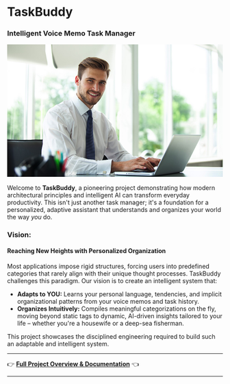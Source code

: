 # TaskBuddy
### Intelligent Voice Memo Task Manager

<!-- Hero Image: Child Building Lego Castle with AI Flow Diagram Watermark -->
![Project Hero Image](assets/creation.jpg)

Welcome to **TaskBuddy**, a pioneering project demonstrating how modern architectural principles and intelligent AI can transform everyday productivity. This isn't just another task manager; it's a foundation for a personalized, adaptive assistant that understands and organizes your world the way *you* do.

### Vision: 
#### Reaching New Heights with Personalized Organization

Most applications impose rigid structures, forcing users into predefined categories that rarely align with their unique thought processes. TaskBuddy challenges this paradigm. Our vision is to create an intelligent system that:

* **Adapts to YOU:** Learns your personal language, tendencies, and implicit organizational patterns from your voice memos and task history.
* **Organizes Intuitively:** Compiles meaningful categorizations on the fly, moving beyond static tags to dynamic, AI-driven insights tailored to your life – whether you're a housewife or a deep-sea fisherman.

This project showcases the disciplined engineering required to build such an adaptable and intelligent system.

---

👉 [**Full Project Overview & Documentation**](notebooks/project.ipynb) 👈

---